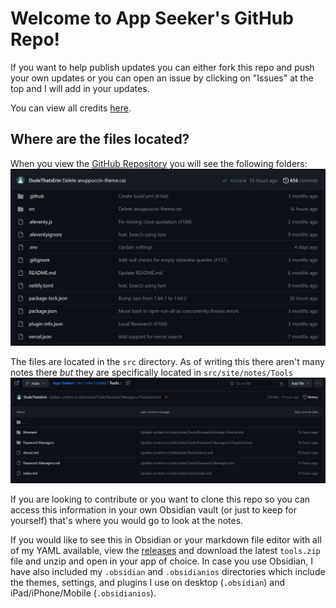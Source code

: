# Welcome to App Seeker's GitHub Repo!
If you want to help publish updates you can either fork this repo and push your own updates or you can open an issue by clicking on "Issues" at the top and I will add in your updates.

You can view all credits [here](https://appseeker.org/about).

## Where are the files located?
When you view the [GitHub Repository](https://github.com/DudeThatsErin/App-Seeker) you will see the following folders:
![](https://github.com/DudeThatsErin/App-Seeker/blob/main/src/site/img/user/Tools/images/github_repo.png)

The files are located in the `src` directory. As of writing this there aren't many notes there *but* they are specifically located in `src/site/notes/Tools`
![](https://github.com/DudeThatsErin/App-Seeker/blob/main/src/site/img/user/Tools/images/github_repo_notes.png)

If you are looking to contribute or you want to clone this repo so you can access this information in your own Obsidian vault (or just to keep for yourself) that's where you would go to look at the notes.

If you would like to see this in Obsidian or your markdown file editor with all of my YAML available, view the [releases](https://github.com/DudeThatsErin/App-Seeker/releases) and download the latest `tools.zip` file and unzip and open in your app of choice. In case you use Obsidian, I have also included my `.obsidian` and `.obsidianios` directories which include the themes, settings, and plugins I use on desktop (`.obsidian`) and iPad/iPhone/Mobile (`.obsidianios`).
